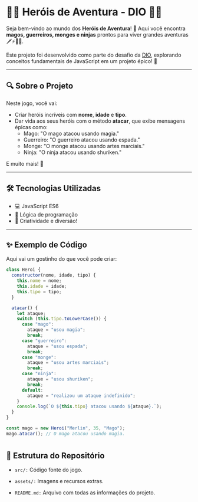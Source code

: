 # 🦸‍♂️ Heróis de Aventura - DIO 🦸‍♀️

Seja bem-vindo ao mundo dos **Heróis de Aventura**! 🌟 Aqui você encontra **magos, guerreiros, monges e ninjas** prontos para viver grandes aventuras 🗡️⚡🥋🎯.

Este projeto foi desenvolvido como parte do desafio da [DIO](https://www.dio.me/), explorando conceitos fundamentais de JavaScript em um projeto épico! 🚀

---

## 🔍 **Sobre o Projeto**

Neste jogo, você vai:
- Criar heróis incríveis com **nome**, **idade** e **tipo**.
- Dar vida aos seus heróis com o método **atacar**, que exibe mensagens épicas como:
  - Mago: "O mago atacou usando magia."
  - Guerreiro: "O guerreiro atacou usando espada."
  - Monge: "O monge atacou usando artes marciais."
  - Ninja: "O ninja atacou usando shuriken."

E muito mais! 📜

---

## 🛠️ **Tecnologias Utilizadas**

- 💻 JavaScript ES6
- 🧠 Lógica de programação
- 🎨 Criatividade e diversão!

---

## ✨ **Exemplo de Código**

Aqui vai um gostinho do que você pode criar:
```javascript
class Heroi {
  constructor(nome, idade, tipo) {
    this.nome = nome;
    this.idade = idade;
    this.tipo = tipo;
  }

  atacar() {
    let ataque;
    switch (this.tipo.toLowerCase()) {
      case "mago":
        ataque = "usou magia";
        break;
      case "guerreiro":
        ataque = "usou espada";
        break;
      case "monge":
        ataque = "usou artes marciais";
        break;
      case "ninja":
        ataque = "usou shuriken";
        break;
      default:
        ataque = "realizou um ataque indefinido";
    }
    console.log(`O ${this.tipo} atacou usando ${ataque}.`);
  }
}

const mago = new Heroi("Merlin", 35, "Mago");
mago.atacar(); // O mago atacou usando magia.
```

#

## 📂 Estrutura do Repositório

* `src/:` Código fonte do jogo.

* `assets/:` Imagens e recursos extras.

* `README.md:` Arquivo com todas as informações do projeto.
